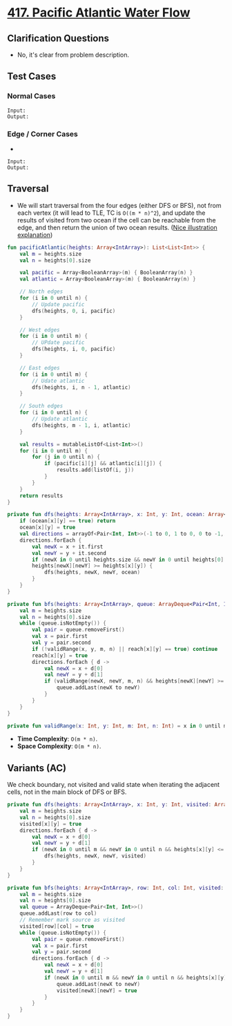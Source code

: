 # [417. Pacific Atlantic Water Flow](https://leetcode.com/problems/pacific-atlantic-water-flow/)

## Clarification Questions
* No, it's clear from problem description.
 
## Test Cases
### Normal Cases
```
Input: 
Output: 
```
### Edge / Corner Cases
* 
```
Input: 
Output: 
```

## Traversal
* We will start traversal from the four edges (either DFS or BFS), not from each vertex (it will lead to TLE, TC is `O((m * n)^2`), and update the results of visited from two ocean if the cell can be reachable from the edge, and then return the union of two ocean results. ([Nice illustration explanation](https://leetcode.com/problems/pacific-atlantic-water-flow/discuss/1126938/Short-and-Easy-w-Explanation-and-diagrams-or-Simple-Graph-traversals-DFS-and-BFS))

```kotlin
fun pacificAtlantic(heights: Array<IntArray>): List<List<Int>> {
    val m = heights.size
    val n = heights[0].size

    val pacific = Array<BooleanArray>(m) { BooleanArray(n) }
    val atlantic = Array<BooleanArray>(m) { BooleanArray(n) }

    // North edges
    for (i in 0 until n) {
        // Update pacific
        dfs(heights, 0, i, pacific)
    }

    // West edges
    for (i in 0 until m) {
        // UPdate pacific
        dfs(heights, i, 0, pacific)
    }

    // East edges
    for (i in 0 until m) {
        // Udate atlantic
        dfs(heights, i, n - 1, atlantic)
    }

    // South edges
    for (i in 0 until n) {
        // Update atlantic
        dfs(heights, m - 1, i, atlantic)
    }

    val results = mutableListOf<List<Int>>()
    for (i in 0 until m) {
        for (j in 0 until n) {
            if (pacific[i][j] && atlantic[i][j]) {
                results.add(listOf(i, j))
            }
        }
    }
    return results
}

private fun dfs(heights: Array<IntArray>, x: Int, y: Int, ocean: Array<BooleanArray>) {
    if (ocean[x][y] == true) return
    ocean[x][y] = true
    val directions = arrayOf<Pair<Int, Int>>(-1 to 0, 1 to 0, 0 to -1, 0 to 1)
    directions.forEach {
        val newX = x + it.first
        val newY = y + it.second
        if (newX in 0 until heights.size && newY in 0 until heights[0].size &&
        heights[newX][newY] >= heights[x][y]) {
            dfs(heights, newX, newY, ocean)
        }
    }
}

private fun bfs(heights: Array<IntArray>, queue: ArrayDeque<Pair<Int, Int>>, reach: Array<BooleanArray>) {
    val m = heights.size
    val n = heights[0].size
    while (queue.isNotEmpty()) {
        val pair = queue.removeFirst()
        val x = pair.first
        val y = pair.second
        if (!validRange(x, y, m, n) || reach[x][y] == true) continue
        reach[x][y] = true
        directions.forEach { d -> 
            val newX = x + d[0]
            val newY = y + d[1]
            if (validRange(newX, newY, m, n) && heights[newX][newY] >= heights[x][y]) {
                queue.addLast(newX to newY)
            }
        }
    }
}

private fun validRange(x: Int, y: Int, m: Int, n: Int) = x in 0 until m && y in 0 until n
```

* **Time Complexity**: `O(m * n)`.
* **Space Complexity**: `O(m * n)`.

## Variants (AC)
We check boundary, not visited and valid state when iterating the adjacent cells, not in the main block of DFS or BFS.

```kotlin
private fun dfs(heights: Array<IntArray>, x: Int, y: Int, visited: Array<BooleanArray>) {
    val m = heights.size
    val n = heights[0].size
    visited[x][y] = true
    directions.forEach { d ->
        val newX = x + d[0]
        val newY = y + d[1]
        if (newX in 0 until m && newY in 0 until n && heights[x][y] <= heights[newX][newY] && !visited[newX][newY]) {
            dfs(heights, newX, newY, visited)
        }
    }
}

private fun bfs(heights: Array<IntArray>, row: Int, col: Int, visited: Array<BooleanArray>) {
    val m = heights.size
    val n = heights[0].size
    val queue = ArrayDeque<Pair<Int, Int>>()
    queue.addLast(row to col)
    // Remember mark source as visited
    visited[row][col] = true
    while (queue.isNotEmpty()) {
        val pair = queue.removeFirst()
        val x = pair.first
        val y = pair.second
        directions.forEach { d ->
            val newX = x + d[0]
            val newY = y + d[1]
            if (newX in 0 until m && newY in 0 until n && heights[x][y] <= heights[newX][newY] && !visited[newX][newY]) {
                queue.addLast(newX to newY)
                visited[newX][newY] = true
            }
        }
    }
}